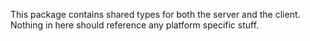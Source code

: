 This package contains shared types for both the server and the client. Nothing in here should reference any platform specific stuff.
